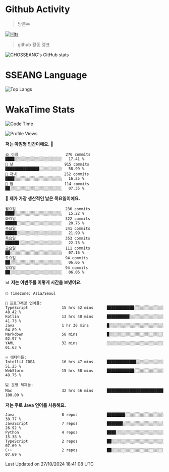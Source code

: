 <!--
**CHOSSEANG/CHOSSEANG** is a ✨ _special_ ✨ repository because its `README.md` (this file) appears on your GitHub profile.

Here are some ideas to get you started:

- 🔭 I’m currently working on ...
- 🌱 I’m currently learning ...
- 👯 I’m looking to collaborate on ...
- 🤔 I’m looking for help with ...
- 💬 Ask me about ...
- 📫 How to reach me: ...
- 😄 Pronouns: ...
- ⚡ Fun fact: ...
-->

# Github Activity
> 방문수

[![Hits](https://hits.seeyoufarm.com/api/count/incr/badge.svg?url=https%3A%2F%2Fgithub.com%2FCHOSSEANG&count_bg=%238AED3E&title_bg=%23495358&icon=electron.svg&icon_color=%23E7E7E7&title=CHOSSEANG&edge_flat=false)](https://hits.seeyoufarm.com)
> github 활동 랭크

![CHOSSEANG's GitHub stats](https://github-readme-stats.vercel.app/api?username=CHOSSEANG&show_icons=true&theme=radical)

# SSEANG Language
![Top Langs](https://github-readme-stats.vercel.app/api/top-langs/?username=CHOSSEANG&layout=compact)

# WakaTime Stats

<!--START_SECTION:waka-->
![Code Time](http://img.shields.io/badge/Code%20Time-223%20hrs%2017%20mins-blue)

![Profile Views](http://img.shields.io/badge/Profile%20Views-1-blue)

**저는 아침형 인간이에요. 🐤** 

```text
🌞 아침                     270 commits         ████░░░░░░░░░░░░░░░░░░░░░   17.41 % 
🌆 낮　                     915 commits         ███████████████░░░░░░░░░░   58.99 % 
🌃 저녁                     252 commits         ████░░░░░░░░░░░░░░░░░░░░░   16.25 % 
🌙 밤　                     114 commits         ██░░░░░░░░░░░░░░░░░░░░░░░   07.35 % 
```
📅 **제가 가장 생산적인 날은 목요일이에요.** 

```text
월요일                      236 commits         ████░░░░░░░░░░░░░░░░░░░░░   15.22 % 
화요일                      322 commits         █████░░░░░░░░░░░░░░░░░░░░   20.76 % 
수요일                      341 commits         █████░░░░░░░░░░░░░░░░░░░░   21.99 % 
목요일                      353 commits         ██████░░░░░░░░░░░░░░░░░░░   22.76 % 
금요일                      111 commits         ██░░░░░░░░░░░░░░░░░░░░░░░   07.16 % 
토요일                      94 commits          ██░░░░░░░░░░░░░░░░░░░░░░░   06.06 % 
일요일                      94 commits          ██░░░░░░░░░░░░░░░░░░░░░░░   06.06 % 
```


📊 **저는 이번주를 이렇게 시간을 보냈어요.** 

```text
🕑︎ Timezone: Asia/Seoul

💬 프로그래밍 언어들: 
TypeScript               15 hrs 52 mins      ████████████░░░░░░░░░░░░░   48.42 % 
Kotlin                   13 hrs 40 mins      ██████████░░░░░░░░░░░░░░░   41.73 % 
Java                     1 hr 36 mins        █░░░░░░░░░░░░░░░░░░░░░░░░   04.89 % 
Markdown                 58 mins             █░░░░░░░░░░░░░░░░░░░░░░░░   02.97 % 
YAML                     32 mins             ░░░░░░░░░░░░░░░░░░░░░░░░░   01.63 % 

🔥 에디터들: 
IntelliJ IDEA            16 hrs 47 mins      █████████████░░░░░░░░░░░░   51.25 % 
WebStorm                 15 hrs 58 mins      ████████████░░░░░░░░░░░░░   48.75 % 

💻 운영 체제들: 
Mac                      32 hrs 46 mins      █████████████████████████   100.00 % 
```

**저는 주로 Java 언어를 사용해요.** 

```text
Java                     8 repos             ████████░░░░░░░░░░░░░░░░░   30.77 % 
JavaScript               7 repos             ███████░░░░░░░░░░░░░░░░░░   26.92 % 
Python                   4 repos             ████░░░░░░░░░░░░░░░░░░░░░   15.38 % 
TypeScript               2 repos             ██░░░░░░░░░░░░░░░░░░░░░░░   07.69 % 
C++                      2 repos             ██░░░░░░░░░░░░░░░░░░░░░░░   07.69 % 
```




 Last Updated on 27/10/2024 18:41:08 UTC
<!--END_SECTION:waka-->

